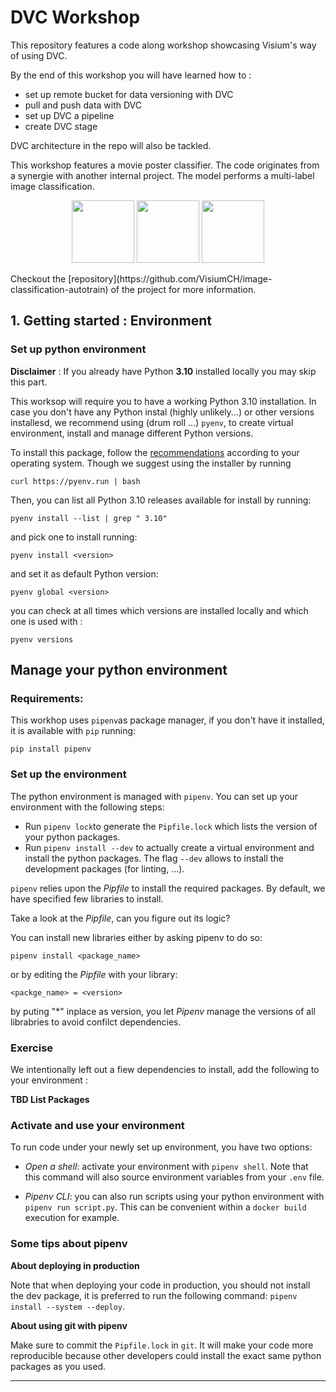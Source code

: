 # DVC Workshop

This repository features a code along workshop showcasing Visium's way of using DVC.

By the end of this workshop you will have learned how to : 
  - set up remote bucket for data versioning with DVC
  - pull and push data with DVC
  - set up DVC a pipeline
  - create DVC stage

DVC architecture in the repo will also be tackled.

This workshop features a movie poster classifier. The code originates from a synergie with another internal project. The model performs a multi-label image classification. 
<p align="middle">
  <img src="https://github.com/laxmimerit/Movies-Poster_Dataset/blob/master/Images/tt0085271.jpg" width="100" />
  <img src="https://github.com/laxmimerit/Movies-Poster_Dataset/blob/master/Images/tt5022418.jpg" width="100" /> 
  <img src="https://github.com/laxmimerit/Movies-Poster_Dataset/blob/master/Images/tt4288636.jpg" width="100" />
</p>
Checkout the [repository](https://github.com/VisiumCH/image-classification-autotrain) of the project for more information.



## 1. Getting started : Environment

### Set up python environment

**Disclaimer** : If you already have Python __3.10__ installed locally you may skip this part. 

This worksop will require you to have a working Python 3.10 installation. In case you don't have any Python instal (highly unlikely...) or other versions installesd, we recommend using (drum roll ...) `pyenv`, to create virtual environment, install and manage different Python versions. 

To install this package, follow the [recommendations](https://github.com/pyenv/pyenv) according to your operating system. Though we suggest using the installer by running

```
curl https://pyenv.run | bash

```

Then, you can list all Python 3.10 releases available for install by running: 

```
pyenv install --list | grep " 3.10"

```

and pick one to install running: 

```
pyenv install <version>

```

and set it as default Python version:

```
pyenv global <version>
```

you can check at all times which versions are installed locally and which one is used with :

```
pyenv versions
```


## Manage your python environment

### Requirements: 


This workhop uses `pipenv`as package manager, if you don't have it installed, it is available with `pip` running: 

```
pip install pipenv

```


### Set up the environment
The python environment is managed with `pipenv`. You can set up your environment with the following steps:

- Run `pipenv lock`to generate the `Pipfile.lock` which lists the version of your python packages.
- Run `pipenv install --dev` to actually create a virtual environment and install the python packages. The flag `--dev` allows to install the development packages (for linting, ...).

`pipenv` relies upon the *Pipfile* to install the required packages. By default, we have specified few libraries to install. 

Take a look at the *Pipfile*, can you figure out its logic? 

You can install new libraries either by asking pipenv to do so: 

```
pipenv install <package_name>
```

or by editing the *Pipfile* with your library: 

```
<packge_name> = <version>
```
by puting "*" inplace as version, you let *Pipenv* manage the versions of all librabries to avoid confilct dependencies. 

### Exercise 

We intentionally left out a fiew dependencies to install, add the following to your environment : 

**TBD List Packages**



### Activate and use your environment

To run code under your newly set up environment, you have two options:

- *Open a shell*: activate your environment with `pipenv shell`. Note that this command will also source environment variables from your `.env` file.

- *Pipenv CLI*: you can also run scripts using your python environment with `pipenv run script.py`. This can be convenient within a `docker build` execution for example.


### Some tips about pipenv

**About deploying in production**

Note that when deploying your code in production, you should not install the dev package, it is preferred to run the following command: `pipenv install --system --deploy`.

**About using git with pipenv**

Make sure to commit the `Pipfile.lock` in `git`. It will make your code more reproducible because other developers could install the exact same python packages as you used.


---
